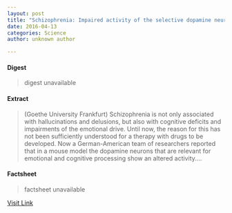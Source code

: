 ```yaml
---
layout: post
title: "Schizophrenia: Impaired activity of the selective dopamine neurons"
date: 2016-04-13
categories: Science
author: unknown author

---
```



#### Digest
>digest unavailable

#### Extract
>(Goethe University Frankfurt) Schizophrenia is not only associated with hallucinations and delusions, but also with cognitive deficits and impairments of the emotional drive. Until now, the reason for this has not been sufficiently understood for a therapy with drugs to be developed. Now a German-American team of researchers reported that in a mouse model the dopamine neurons that are relevant for emotional and cognitive processing show an altered activity....

#### Factsheet
>factsheet unavailable

[Visit Link](http://www.eurekalert.org/pub_releases/2015-02/guf-sia021715.php)


